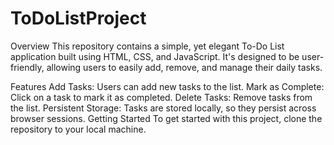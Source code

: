 # ToDoListProject

Overview
This repository contains a simple, yet elegant To-Do List application built using HTML, CSS, and JavaScript. It's designed to be user-friendly, allowing users to easily add, remove, and manage their daily tasks.

Features
Add Tasks: Users can add new tasks to the list.
Mark as Complete: Click on a task to mark it as completed.
Delete Tasks: Remove tasks from the list.
Persistent Storage: Tasks are stored locally, so they persist across browser sessions.
Getting Started
To get started with this project, clone the repository to your local machine.

